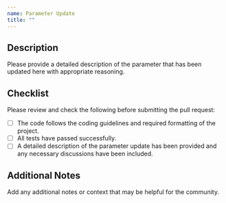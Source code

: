 ```yaml
---
name: Parameter Update
title: ""
---
```



## Description
Please provide a detailed description of the parameter that has been updated here with appropriate reasoning.

## Checklist
Please review and check the following before submitting the pull request:

- [ ] The code follows the coding guidelines and required formatting of the project.
- [ ] All tests have passed successfully.
- [ ] A detailed description of the parameter update has been provided and any necessary discussions have been included. 

## Additional Notes
Add any additional notes or context that may be helpful for the community.